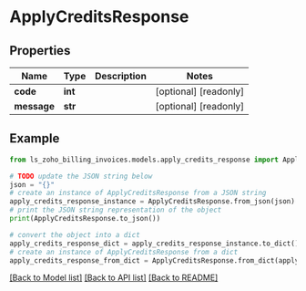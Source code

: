 # ApplyCreditsResponse


## Properties

Name | Type | Description | Notes
------------ | ------------- | ------------- | -------------
**code** | **int** |  | [optional] [readonly] 
**message** | **str** |  | [optional] [readonly] 

## Example

```python
from ls_zoho_billing_invoices.models.apply_credits_response import ApplyCreditsResponse

# TODO update the JSON string below
json = "{}"
# create an instance of ApplyCreditsResponse from a JSON string
apply_credits_response_instance = ApplyCreditsResponse.from_json(json)
# print the JSON string representation of the object
print(ApplyCreditsResponse.to_json())

# convert the object into a dict
apply_credits_response_dict = apply_credits_response_instance.to_dict()
# create an instance of ApplyCreditsResponse from a dict
apply_credits_response_from_dict = ApplyCreditsResponse.from_dict(apply_credits_response_dict)
```
[[Back to Model list]](../README.md#documentation-for-models) [[Back to API list]](../README.md#documentation-for-api-endpoints) [[Back to README]](../README.md)


